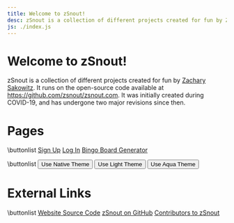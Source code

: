 ```yaml
---
title: Welcome to zSnout!
desc: zSnout is a collection of different projects created for fun by Zachary Sakowitz. It runs on the open-source code available at https://github.com/zsnout/zsnout.com. It was initially created during COVID-19, and has undergone two major revisions since then.
js: ./index.js
---
```


# Welcome to zSnout!

zSnout is a collection of different projects created for fun by [Zachary Sakowitz](https://github.com/zsakowitz). It runs on the open-source code available at <https://github.com/zsnout/zsnout.com>. It was initially created during COVID-19, and has undergone two major revisions since then.

# Pages

\buttonlist
[Sign Up](/account/create/)
<a id="login" href="/account/login/">Log In</a>
[Bingo Board Generator](/bingo/)

\buttonlist
<button id="theme-native">Use Native Theme</button>
<button id="theme-light">Use Light Theme</button>
<button id="theme-dark">Use Aqua Theme</button>

# External Links

\buttonlist
[Website Source Code](/gh/repo)
[zSnout on GitHub](/gh/zsnout)
[Contributors to zSnout](/gh/contributors)
